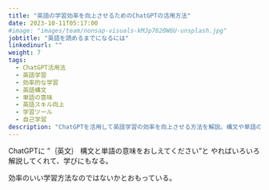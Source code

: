 ```yaml
---
title: "英語の学習効率を向上させるためのChatGPTの活用方法"
date: 2023-10-11T05:17:00
#image: "images/team/nonsap-visuals-kMJp7620W6U-unsplash.jpg"
jobtitle: "英語を読めるまでになるには"
linkedinurl: ""
weight: 7
tags:
  - ChatGPT活用法
  - 英語学習
  - 効率的な学習
  - 英語構文
  - 単語の意味
  - 英語スキル向上
  - 学習ツール
  - 自己学習
description: "ChatGPTを活用して英語学習の効率を向上させる方法を解説。構文や単語の意味を簡単に確認できる機能を活用し、実践的な学習を進めるアイデアを紹介します。"
---
```


ChatGPTに ”｛英文｝ 構文と単語の意味をおしえてください”と
やればいろいろ解説してくれて、学びにもなる。

効率のいい学習方法なのではないかとおもっている。

